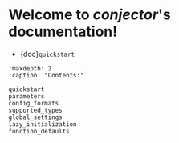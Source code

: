 Welcome to _conjector_'s documentation!
=====================================

- {doc}`quickstart`

```{toctree}
:maxdepth: 2
:caption: "Contents:"
   
quickstart
parameters
config_formats
supported_types
global_settings
lazy_initialization
function_defaults
```
